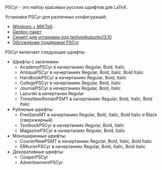 PSCyr - это набор красивых русских шрифтов для LaTeX.

Установка PSCyr для различных конфигураций:
* [Windows + MiKTeX](Windows.md)
* [Gentoo-пакет](http://packages.gentoo.org/package/dev-tex/pscyr)
* [Скрипт для установки под texlive@ubuntu13.10](https://gist.github.com/tonkonogov/28b19d9e1d18285b9750)
* [Обсуждение поддержки PSCyr](https://github.com/AndreyAkinshin/Russian-Phd-LaTeX-Dissertation-Template/issues/7)

PSCyr включает следующие шрифты:

* Шрифты с засечками:
  * AcademyPSCyr в начертаниях Regular, Bold, Italic
  * AntiquaPSCyr в начертаниях Regular, Bold, Italic, Bold Italic
  * HandbookPSCyr в начертаниях Regular, Bold, Italic
  * CollegePSCyr в начертаниях Regular, Bold, Italic
  * JournalPSCyr в начертаниях Regular, Bold, Italic
  * Lazurski в начертании Regular
  * TimesNewRomanPSMT в начертаниях Regular, Bold, Italic, Bold Italic
* Рубленые шрифты:
  * FreeSansMT в начертаниях Regular, Bold, Italic, Bold Italic и Black (сверхжирный)
  * TextbookPSCyr в начертаниях Regular, Bold, Italic
  * MagazinePSCyr в начертаниях Regular, Bold, Italic
* Моноширинные шрифты:
  * CourierNewPSMT в начертаниях Regular, Bold, Italic, Bold Italic
  * ERKurierPSCyr в начертаниях Regular, Bold, Italic, Bold Italic
* Декоративные шрифты:
  * CooperPSCyr
  * AdvertisementPSCyr